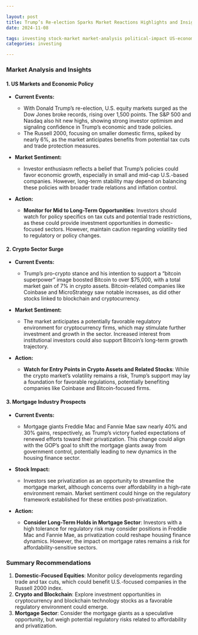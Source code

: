```yaml
---

layout: post
title: Trump’s Re-election Sparks Market Reactions Highlights and Insights
date: 2024-11-08

tags: investing stock-market market-analysis political-impact US-economy tech-sector financial-strategy
categories: investing

---
```


### Market Analysis and Insights

#### 1. **US Markets and Economic Policy**

- **Current Events:**
   - With Donald Trump’s re-election, U.S. equity markets surged as the Dow Jones broke records, rising over 1,500 points. The S&P 500 and Nasdaq also hit new highs, showing strong investor optimism and signaling confidence in Trump’s economic and trade policies.
   - The Russell 2000, focusing on smaller domestic firms, spiked by nearly 6%, as the market anticipates benefits from potential tax cuts and trade protection measures.

- **Market Sentiment:**
   - Investor enthusiasm reflects a belief that Trump’s policies could favor economic growth, especially in small and mid-cap U.S.-based companies. However, long-term stability may depend on balancing these policies with broader trade relations and inflation control.

- **Action:**
   - **Monitor for Mid to Long-Term Opportunities**: Investors should watch for policy specifics on tax cuts and potential trade restrictions, as these could provide investment opportunities in domestic-focused sectors. However, maintain caution regarding volatility tied to regulatory or policy changes.

#### 2. **Crypto Sector Surge**

- **Current Events:**
   - Trump’s pro-crypto stance and his intention to support a “bitcoin superpower” image boosted Bitcoin to over $75,000, with a total market gain of 7% in crypto assets. Bitcoin-related companies like Coinbase and MicroStrategy saw notable increases, as did other stocks linked to blockchain and cryptocurrency.

- **Market Sentiment:**
   - The market anticipates a potentially favorable regulatory environment for cryptocurrency firms, which may stimulate further investment and growth in the sector. Increased interest from institutional investors could also support Bitcoin’s long-term growth trajectory.

- **Action:**
   - **Watch for Entry Points in Crypto Assets and Related Stocks**: While the crypto market’s volatility remains a risk, Trump’s support may lay a foundation for favorable regulations, potentially benefiting companies like Coinbase and Bitcoin-focused firms.

#### 3. **Mortgage Industry Prospects**

- **Current Events:**
   - Mortgage giants Freddie Mac and Fannie Mae saw nearly 40% and 30% gains, respectively, as Trump’s victory fueled expectations of renewed efforts toward their privatization. This change could align with the GOP’s goal to shift the mortgage giants away from government control, potentially leading to new dynamics in the housing finance sector.

- **Stock Impact:**
   - Investors see privatization as an opportunity to streamline the mortgage market, although concerns over affordability in a high-rate environment remain. Market sentiment could hinge on the regulatory framework established for these entities post-privatization.

- **Action:**
   - **Consider Long-Term Holds in Mortgage Sector**: Investors with a high tolerance for regulatory risk may consider positions in Freddie Mac and Fannie Mae, as privatization could reshape housing finance dynamics. However, the impact on mortgage rates remains a risk for affordability-sensitive sectors.

### Summary Recommendations

1. **Domestic-Focused Equities**: Monitor policy developments regarding trade and tax cuts, which could benefit U.S.-focused companies in the Russell 2000 index.
2. **Crypto and Blockchain**: Explore investment opportunities in cryptocurrency and blockchain technology stocks as a favorable regulatory environment could emerge.
3. **Mortgage Sector**: Consider the mortgage giants as a speculative opportunity, but weigh potential regulatory risks related to affordability and privatization.
